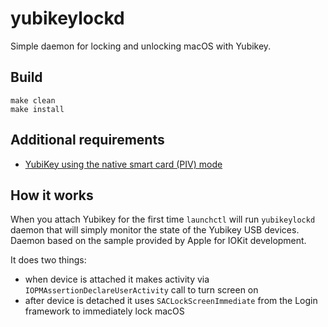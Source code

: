 # yubikeylockd

Simple daemon for locking and unlocking macOS with Yubikey.

## Build
```
make clean
make install
```

## Additional requirements
  * [YubiKey using the native smart card (PIV) mode](https://www.yubico.com/why-yubico/for-businesses/computer-login/mac-os-login/)

## How it works

When you attach Yubikey for the first time `launchctl` will run `yubikeylockd` daemon
that will simply monitor the state of the Yubikey USB devices.
Daemon based on the sample provided by Apple for IOKit development.

It does two things:
* when device is attached it makes activity via
```IOPMAssertionDeclareUserActivity``` call to turn screen on
* after device is detached it uses ```SACLockScreenImmediate``` from the Login framework to immediately lock macOS
